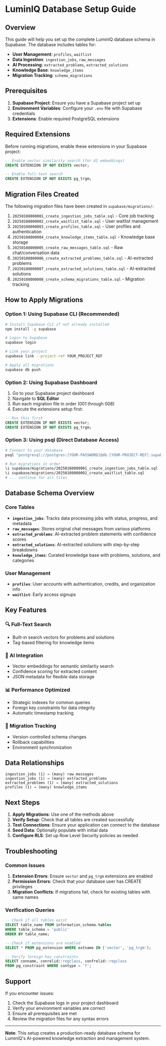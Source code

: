 # LuminIQ Database Setup Guide

## Overview

This guide will help you set up the complete LuminIQ database schema in Supabase. The database includes tables for:

- **User Management**: `profiles`, `waitlist`
- **Data Ingestion**: `ingestion_jobs`, `raw_messages`
- **AI Processing**: `extracted_problems`, `extracted_solutions`
- **Knowledge Base**: `knowledge_items`
- **Migration Tracking**: `schema_migrations`

## Prerequisites

1. **Supabase Project**: Ensure you have a Supabase project set up
2. **Environment Variables**: Configure your `.env` file with Supabase credentials
3. **Extensions**: Enable required PostgreSQL extensions

## Required Extensions

Before running migrations, enable these extensions in your Supabase project:

```sql
-- Enable vector similarity search (for AI embeddings)
CREATE EXTENSION IF NOT EXISTS vector;

-- Enable full-text search
CREATE EXTENSION IF NOT EXISTS pg_trgm;
```

## Migration Files Created

The following migration files have been created in `supabase/migrations/`:

1. `20250108000001_create_ingestion_jobs_table.sql` - Core job tracking
2. `20250108000002_create_waitlist_table.sql` - User waitlist management
3. `20250108000003_create_profiles_table.sql` - User profiles and authentication
4. `20250108000004_create_knowledge_items_table.sql` - Knowledge base storage
5. `20250108000005_create_raw_messages_table.sql` - Raw chat/conversation data
6. `20250108000006_create_extracted_problems_table.sql` - AI-extracted problems
7. `20250108000007_create_extracted_solutions_table.sql` - AI-extracted solutions
8. `20250108000008_create_schema_migrations_table.sql` - Migration tracking

## How to Apply Migrations

### Option 1: Using Supabase CLI (Recommended)

```bash
# Install Supabase CLI if not already installed
npm install -g supabase

# Login to Supabase
supabase login

# Link your project
supabase link --project-ref YOUR_PROJECT_REF

# Apply all migrations
supabase db push
```

### Option 2: Using Supabase Dashboard

1. Go to your Supabase project dashboard
2. Navigate to **SQL Editor**
3. Run each migration file in order (001 through 008)
4. Execute the extensions setup first:

```sql
-- Run this first
CREATE EXTENSION IF NOT EXISTS vector;
CREATE EXTENSION IF NOT EXISTS pg_trgm;
```

### Option 3: Using psql (Direct Database Access)

```bash
# Connect to your database
psql "postgresql://postgres:[YOUR-PASSWORD]@db.[YOUR-PROJECT-REF].supabase.co:5432/postgres"

# Run migrations in order
\i supabase/migrations/20250108000001_create_ingestion_jobs_table.sql
\i supabase/migrations/20250108000002_create_waitlist_table.sql
# ... continue for all files
```

## Database Schema Overview

### Core Tables

- **`ingestion_jobs`**: Tracks data processing jobs with status, progress, and metadata
- **`raw_messages`**: Stores original chat messages from various platforms
- **`extracted_problems`**: AI-extracted problem statements with confidence scores
- **`extracted_solutions`**: AI-extracted solutions with step-by-step breakdowns
- **`knowledge_items`**: Curated knowledge base with problems, solutions, and categories

### User Management

- **`profiles`**: User accounts with authentication, credits, and organization info
- **`waitlist`**: Early access signups

## Key Features

### 🔍 Full-Text Search
- Built-in search vectors for problems and solutions
- Tag-based filtering for knowledge items

### 🤖 AI Integration
- Vector embeddings for semantic similarity search
- Confidence scoring for extracted content
- JSON metadata for flexible data storage

### 📊 Performance Optimized
- Strategic indexes for common queries
- Foreign key constraints for data integrity
- Automatic timestamp tracking

### 🔄 Migration Tracking
- Version-controlled schema changes
- Rollback capabilities
- Environment synchronization

## Data Relationships

```
ingestion_jobs (1) → (many) raw_messages
ingestion_jobs (1) → (many) extracted_problems
extracted_problems (1) → (many) extracted_solutions
profiles (1) → (many) knowledge_items
```

## Next Steps

1. **Apply Migrations**: Use one of the methods above
2. **Verify Setup**: Check that all tables are created successfully
3. **Test Connections**: Ensure your application can connect to the database
4. **Seed Data**: Optionally populate with initial data
5. **Configure RLS**: Set up Row Level Security policies as needed

## Troubleshooting

### Common Issues

1. **Extension Errors**: Ensure `vector` and `pg_trgm` extensions are enabled
2. **Permission Errors**: Check that your database user has CREATE privileges
3. **Migration Conflicts**: If migrations fail, check for existing tables with same names

### Verification Queries

```sql
-- Check if all tables exist
SELECT table_name FROM information_schema.tables 
WHERE table_schema = 'public' 
ORDER BY table_name;

-- Check if extensions are enabled
SELECT * FROM pg_extension WHERE extname IN ('vector', 'pg_trgm');

-- Verify foreign key constraints
SELECT conname, conrelid::regclass, confrelid::regclass 
FROM pg_constraint WHERE contype = 'f';
```

## Support

If you encounter issues:
1. Check the Supabase logs in your project dashboard
2. Verify your environment variables are correct
3. Ensure all prerequisites are met
4. Review the migration files for any syntax errors

---

**Note**: This setup creates a production-ready database schema for LuminIQ's AI-powered knowledge extraction and management system.
